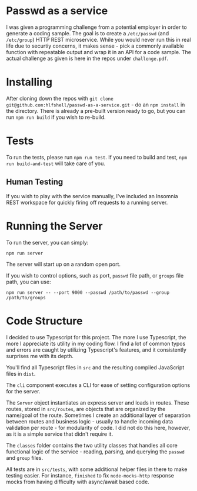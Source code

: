 # Passwd as a service

I was given a programming challenge from a potential employer in order to generate a coding sample. The goal is to create a `/etc/passwd` (and `/etc/group`) HTTP REST microservice. While you would never run this in real life due to securtiy concerns, it makes sense - pick a commonly available function with repeatable output and wrap it in an API for a code sample. The actual challenge as given is here in the repos under `challenge.pdf`.

# Installing
After cloning down the repos with `git clone git@github.com:hlfshell/passwd-as-a-service.git` - do an `npm install` in the directory. There is already a pre-built version ready to go, but you can run `npm run build` if you wish to re-build.

# Tests
To run the tests, please run `npm run test`. If you need to build and test, `npm run build-and-test` will take care of you.

## Human Testing
If you wish to play with the service manually, I've included an Insomnia REST workspace for quickly firing off requests to a running server.

# Running the Server
To run the server, you can simply:

```
npm run server
```
The server will start up on a random open port.

If you wish to control options, such as port, `passwd` file path, or `groups` file path, you can use:

```
npm run server -- --port 9000 --passwd /path/to/passwd --group /path/to/groups
```

# Code Structure

I decided to use Typescript for this project. The more I use Typescript, the more I appreciate its utility in my coding flow. I find a lot of common typos and errors are caught by utilizing Typescript's features, and it consistently surprises me with its depth.

You'll find all Typescript files in `src` and the resulting compiled JavaScript files in `dist`.

The `cli` component executes a CLI for ease of setting configuration options for the server.

The `Server` object instantiates an express server and loads in routes. These routes, stored in `src/routes`, are objects that are organized by the name/goal of the route. Sometimes I create an additional layer of separation between routes and business logic - usually to handle incoming data validation per route - for modularity of code. I did not do this here, however, as it is a simple service that didn't require it.

The `classes` folder contains the two utility classes that handles all core functional logic of the service - reading, parsing, and querying the `passwd` and `group` files.

All tests are in `src/tests`, with some additional helper files in there to make testing easier. For instance, `finished` to fix `node-mocks-http` response mocks from having difficulty with async/await based code.

